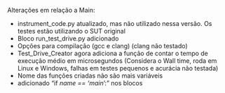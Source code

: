 Alterações em relação a Main:
- instrument_code.py atualizado, mas não utilizado nessa versão. Os testes estão utilizando o SUT original
- ⁠Bloco run_test_drive.py adicionado
- Opções para compilação (gcc e clang) (clang não testado)
- ⁠Test_Drive_Creator agora adiciona a função de contar o tempo de execução médio em microsegundos (Considera o Wall time, roda em Linux e Windows, falhas em testes pequenos e acurácia não testada)
- ⁠Nome das funções criadas não são mais variáveis 
- ⁠adicionado “if __name_ == ‘_main__’:” nos blocos
